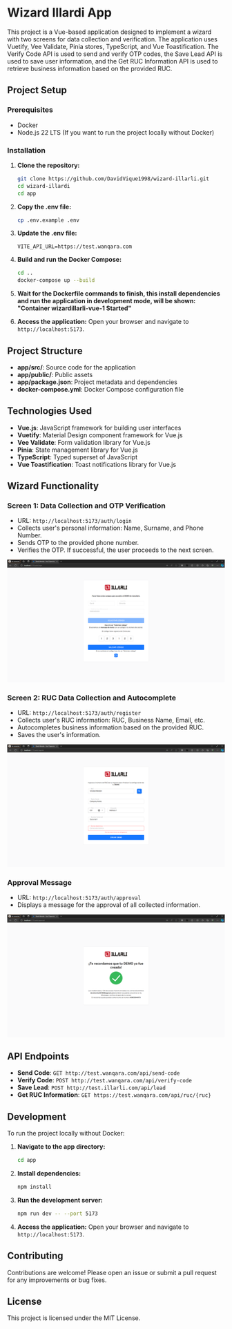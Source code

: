 
# Wizard Illardi App

This project is a Vue-based application designed to implement a wizard with two screens for data collection and verification. The application uses Vuetify, Vee Validate, Pinia stores, TypeScript, and Vue Toastification. The Verify Code API is used to send and verify OTP codes, the Save Lead API is used to save user information, and the Get RUC Information API is used to retrieve business information based on the provided RUC.

## Project Setup

### Prerequisites

- Docker
- Node.js 22 LTS (If you want to run the project locally without Docker)

### Installation

1. **Clone the repository:**
   ```sh
   git clone https://github.com/DavidVique1998/wizard-illarli.git
   cd wizard-illardi
   cd app
   ```

2. **Copy the .env file:**
   ```sh
   cp .env.example .env
   ```

3. **Update the .env file:**
   ```
   VITE_API_URL=https://test.wanqara.com
   ```

4. **Build and run the Docker Compose:**
   ```sh
   cd ..
   docker-compose up --build
   ```
5. **Wait for the Dockerfile commands to finish, this install dependencies and run the application in development mode, will be shown: "Container wizardillarli-vue-1  Started"**

6. **Access the application:**
   Open your browser and navigate to `http://localhost:5173`.

## Project Structure

- **app/src/**: Source code for the application
- **app/public/**: Public assets
- **app/package.json**: Project metadata and dependencies
- **docker-compose.yml**: Docker Compose configuration file

## Technologies Used

- **Vue.js**: JavaScript framework for building user interfaces
- **Vuetify**: Material Design component framework for Vue.js
- **Vee Validate**: Form validation library for Vue.js
- **Pinia**: State management library for Vue.js
- **TypeScript**: Typed superset of JavaScript
- **Vue Toastification**: Toast notifications library for Vue.js

## Wizard Functionality

### Screen 1: Data Collection and OTP Verification

- URL: `http://localhost:5173/auth/login`
- Collects user's personal information: Name, Surname, and Phone Number.
- Sends OTP to the provided phone number.
- Verifies the OTP. If successful, the user proceeds to the next screen.

![Screen 1](images/wizard-illarli-1.png)

### Screen 2: RUC Data Collection and Autocomplete

- URL: `http://localhost:5173/auth/register`
- Collects user's RUC information: RUC, Business Name, Email, etc.
- Autocompletes business information based on the provided RUC.
- Saves the user's information.

![Screen 2](images/wizard-illarli-2.png)

### Approval Message

- URL: `http://localhost:5173/auth/approval`
- Displays a message for the approval of all collected information.

![Screen 3](images/wizard-illarli-3.png)

## API Endpoints

- **Send Code**: `GET http://test.wanqara.com/api/send-code`
- **Verify Code**: `POST http://test.wanqara.com/api/verify-code`
- **Save Lead**: `POST http://test.illarli.com/api/lead`
- **Get RUC Information**: `GET https://test.wanqara.com/api/ruc/{ruc}`

## Development

To run the project locally without Docker:

1. **Navigate to the app directory:**
   ```sh
   cd app
   ```

2. **Install dependencies:**
   ```sh
   npm install
   ```

3. **Run the development server:**
   ```sh
   npm run dev -- --port 5173
   ```

4. **Access the application:**
   Open your browser and navigate to `http://localhost:5173`.

## Contributing

Contributions are welcome! Please open an issue or submit a pull request for any improvements or bug fixes.

## License

This project is licensed under the MIT License.